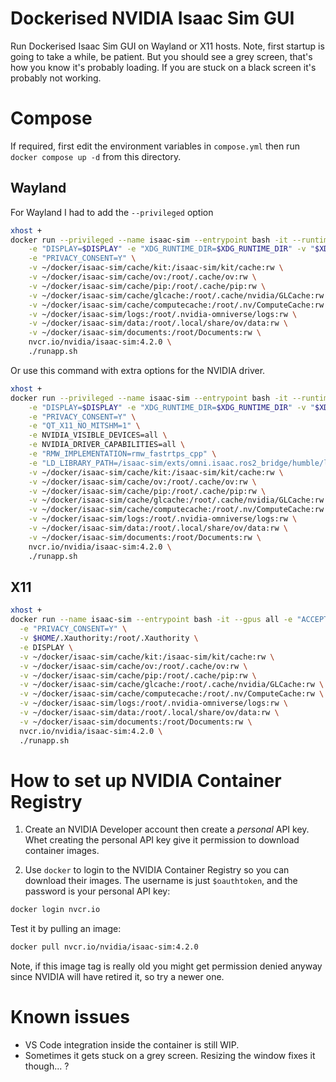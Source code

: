 # Dockerised NVIDIA Isaac Sim GUI
Run Dockerised Isaac Sim GUI on Wayland or X11 hosts.
Note, first startup is going to take a while, be patient. But you should see a grey screen, that's how you know it's probably loading. If you are stuck on a black screen it's probably not working.


# Compose
If required, first edit the environment variables in `compose.yml` then run `docker compose up -d` from this directory.

## Wayland

For Wayland I had to add the `--privileged` option
```bash
xhost +
docker run --privileged --name isaac-sim --entrypoint bash -it --runtime=nvidia --gpus all -e "ACCEPT_EULA=Y" --rm --network=host \
    -e "DISPLAY=$DISPLAY" -e "XDG_RUNTIME_DIR=$XDG_RUNTIME_DIR" -v "$XDG_RUNTIME_DIR:$XDG_RUNTIME_DIR" --device=/dev/dri \
    -e "PRIVACY_CONSENT=Y" \
    -v ~/docker/isaac-sim/cache/kit:/isaac-sim/kit/cache:rw \
    -v ~/docker/isaac-sim/cache/ov:/root/.cache/ov:rw \
    -v ~/docker/isaac-sim/cache/pip:/root/.cache/pip:rw \
    -v ~/docker/isaac-sim/cache/glcache:/root/.cache/nvidia/GLCache:rw \
    -v ~/docker/isaac-sim/cache/computecache:/root/.nv/ComputeCache:rw \
    -v ~/docker/isaac-sim/logs:/root/.nvidia-omniverse/logs:rw \
    -v ~/docker/isaac-sim/data:/root/.local/share/ov/data:rw \
    -v ~/docker/isaac-sim/documents:/root/Documents:rw \
    nvcr.io/nvidia/isaac-sim:4.2.0 \
    ./runapp.sh
```

Or use this command with extra options for the NVIDIA driver. 

```bash
xhost +
docker run --privileged --name isaac-sim --entrypoint bash -it --runtime=nvidia --gpus all -e "ACCEPT_EULA=Y" --rm --network=host \
    -e "DISPLAY=$DISPLAY" -e "XDG_RUNTIME_DIR=$XDG_RUNTIME_DIR" -v "$XDG_RUNTIME_DIR:$XDG_RUNTIME_DIR" --device=/dev/dri \
    -e "PRIVACY_CONSENT=Y" \
    -e "QT_X11_NO_MITSHM=1" \
    -e NVIDIA_VISIBLE_DEVICES=all \
    -e NVIDIA_DRIVER_CAPABILITIES=all \
    -e "RMW_IMPLEMENTATION=rmw_fastrtps_cpp" \
    -e "LD_LIBRARY_PATH=/isaac-sim/exts/omni.isaac.ros2_bridge/humble/lib:$LD_LIBRARY_PATH" \
    -v ~/docker/isaac-sim/cache/kit:/isaac-sim/kit/cache:rw \
    -v ~/docker/isaac-sim/cache/ov:/root/.cache/ov:rw \
    -v ~/docker/isaac-sim/cache/pip:/root/.cache/pip:rw \
    -v ~/docker/isaac-sim/cache/glcache:/root/.cache/nvidia/GLCache:rw \
    -v ~/docker/isaac-sim/cache/computecache:/root/.nv/ComputeCache:rw \
    -v ~/docker/isaac-sim/logs:/root/.nvidia-omniverse/logs:rw \
    -v ~/docker/isaac-sim/data:/root/.local/share/ov/data:rw \
    -v ~/docker/isaac-sim/documents:/root/Documents:rw \
    nvcr.io/nvidia/isaac-sim:4.2.0 \
    ./runapp.sh
```

## X11

```bash
xhost +
docker run --name isaac-sim --entrypoint bash -it --gpus all -e "ACCEPT_EULA=Y" --rm --network=host \
  -e "PRIVACY_CONSENT=Y" \
  -v $HOME/.Xauthority:/root/.Xauthority \
  -e DISPLAY \
  -v ~/docker/isaac-sim/cache/kit:/isaac-sim/kit/cache:rw \
  -v ~/docker/isaac-sim/cache/ov:/root/.cache/ov:rw \
  -v ~/docker/isaac-sim/cache/pip:/root/.cache/pip:rw \
  -v ~/docker/isaac-sim/cache/glcache:/root/.cache/nvidia/GLCache:rw \
  -v ~/docker/isaac-sim/cache/computecache:/root/.nv/ComputeCache:rw \
  -v ~/docker/isaac-sim/logs:/root/.nvidia-omniverse/logs:rw \
  -v ~/docker/isaac-sim/data:/root/.local/share/ov/data:rw \
  -v ~/docker/isaac-sim/documents:/root/Documents:rw \
  nvcr.io/nvidia/isaac-sim:4.2.0 \
  ./runapp.sh
```

# How to set up NVIDIA Container Registry
1. Create an NVIDIA Developer account then create a _personal_ API key. Whet creating the personal API key give it permission to download container images.

1. Use `docker` to login to the NVIDIA Container Registry so you can download their images. The username is just `$oauthtoken`, and the password is your personal API key:

```bash
docker login nvcr.io
```

Test it by pulling an image:

```bash
docker pull nvcr.io/nvidia/isaac-sim:4.2.0
```

Note, if this image tag is really old you might get permission denied anyway since NVIDIA will have retired it, so try a newer one.

# Known issues

* VS Code integration inside the container is still WIP.
* Sometimes it gets stuck on a grey screen. Resizing the window fixes it though... ?